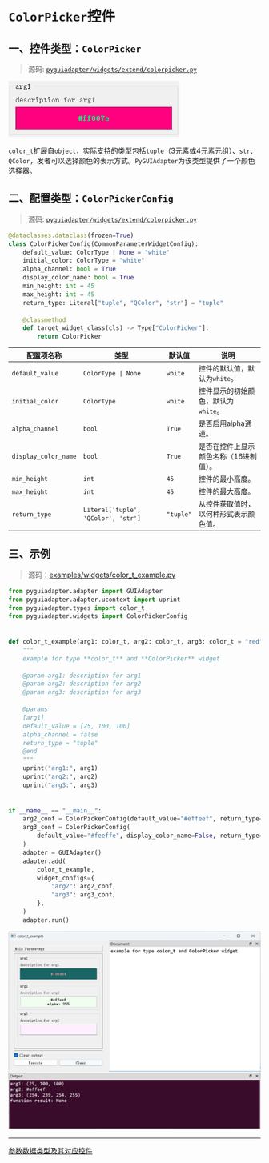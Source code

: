 # `ColorPicker`控件

## 一、控件类型：`ColorPicker`

> 源码: [`pyguiadapter/widgets/extend/colorpicker.py`]()

<img src="../images/color_t.png" />

`color_t`扩展自`object`，实际支持的类型包括`tuple`（3元素或4元素元组）、`str`、`QColor`，发者可以选择颜色的表示方式。`PyGUIAdapter`为该类型提供了一个颜色选择器。

## 二、配置类型：`ColorPickerConfig`

> 源码: [`pyguiadapter/widgets/extend/colorpicker.py`]()

```python
@dataclasses.dataclass(frozen=True)
class ColorPickerConfig(CommonParameterWidgetConfig):
    default_value: ColorType | None = "white"
    initial_color: ColorType = "white"
    alpha_channel: bool = True
    display_color_name: bool = True
    min_height: int = 45
    max_height: int = 45
    return_type: Literal["tuple", "QColor", "str"] = "tuple"

    @classmethod
    def target_widget_class(cls) -> Type["ColorPicker"]:
        return ColorPicker

```

| 配置项名称           | 类型                                | 默认值    | 说明                                   |
| -------------------- | ----------------------------------- | --------- | -------------------------------------- |
| `default_value`      | `ColorType \| None`                 | `white`   | 控件的默认值，默认为`white`。          |
| `initial_color`      | `ColorType`                         | `white`   | 控件显示的初始颜色，默认为`white`。    |
| `alpha_channel`      | `bool`                              | `True`    | 是否启用alpha通道。                    |
| `display_color_name` | `bool`                              | `True`    | 是否在控件上显示颜色名称（16进制值）。 |
| `min_height`         | `int`                               | `45`      | 控件的最小高度。                       |
| `max_height`         | `int`                               | `45`      | 控件的最大高度。                       |
| `return_type`        | `Literal['tuple', 'QColor', 'str']` | `"tuple"` | 从控件获取值时，以何种形式表示颜色值。 |

## 三、示例

> 源码：[examples/widgets/color_t_example.py]()

```python
from pyguiadapter.adapter import GUIAdapter
from pyguiadapter.adapter.ucontext import uprint
from pyguiadapter.types import color_t
from pyguiadapter.widgets import ColorPickerConfig


def color_t_example(arg1: color_t, arg2: color_t, arg3: color_t = "red"):
    """
    example for type **color_t** and **ColorPicker** widget

    @param arg1: description for arg1
    @param arg2: description for arg2
    @param arg3: description for arg3

    @params
    [arg1]
    default_value = [25, 100, 100]
    alpha_channel = false
    return_type = "tuple"
    @end
    """
    uprint("arg1:", arg1)
    uprint("arg2:", arg2)
    uprint("arg3:", arg3)


if __name__ == "__main__":
    arg2_conf = ColorPickerConfig(default_value="#effeef", return_type="str")
    arg3_conf = ColorPickerConfig(
        default_value="#feeffe", display_color_name=False, return_type="tuple"
    )
    adapter = GUIAdapter()
    adapter.add(
        color_t_example,
        widget_configs={
            "arg2": arg2_conf,
            "arg3": arg3_conf,
        },
    )
    adapter.run()
```

<img src="../images/color_t_example.png" />

---

[参数数据类型及其对应控件](widgets/types_and_widgets.md)